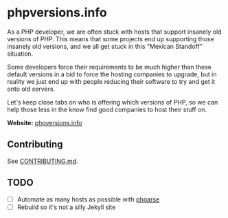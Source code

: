 # phpversions.info

As a PHP developer, we are often stuck with hosts that support insanely old versions of PHP. This means that some
projects end up supporting those insanely old versions, and we all get stuck in this "Mexican Standoff" situation.

Some developers force their requirements to be much higher than these default versions in a bid to force the hosting
companies to upgrade, but in reality we just end up with people reducing their software to try and get it onto old 
servers.

Let's keep close tabs on who is offering which versions of PHP, so we can help those less in the know find 
good companies to host their stuff on.

**Website:** [phpversions.info](http://phpversions.info)

## Contributing

See [CONTRIBUTING.md](CONTRIBUTING.md).

## TODO 

- [ ] Automate as many hosts as possible with [phparse](https://github.com/philsturgeon/phparse)
- [ ] Rebuild so it's not a silly Jekyll site
